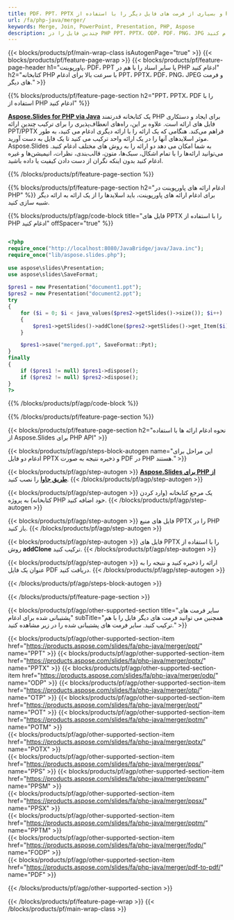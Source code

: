 ```yaml
---
title: PDF، PPT، PPTX و بسیاری از فرمت های فایل دیگر را با استفاده از PHP ادغام کنید
url: /fa/php-java/merger/
keywords: Merge, Join, PowerPoint, Presentation, PHP, Aspose
description: چندین فایل را در PHP PPT، PPTX، ODP، PDF، PNG، JPG و بسیاری دیگر ادغام کنید.
---
```


{{< blocks/products/pf/main-wrap-class isAutogenPage="true" >}}
{{< blocks/products/pf/feature-page-wrap >}}
{{< blocks/products/pf/feature-page-header h1="پاورپوینت، PDF، PPT یا سایر اسناد را با هم در PHP ادغام کنید" h2="کتابخانه PHP با سرعت بالا برای ادغام PPT، PPTX، PDF، PNG، JPEG و فرمت های دیگر." >}}

{{% blocks/products/pf/feature-page-section h2="PPT، PPTX، PDF را با استفاده از PHP ادغام کنید" %}}

[**Aspose.Slides for PHP via Java**](https://products.aspose.com/slides/fa/php-java/) یک کتابخانه قدرتمند PHP برای ایجاد و دستکاری فایل های ارائه است. علاوه بر این، راه‌های انعطاف‌پذیری را برای ترکیب چندین ارائه PPT/PPTX فراهم می‌کند. هنگامی که یک ارائه را با ارائه دیگری ادغام می کنید، به طور موثر اسلایدهای آنها را در یک ارائه واحد ترکیب می کنید تا یک فایل به دست آورید. Aspose.Slides به شما امکان می دهد دو ارائه را به روش های مختلف ادغام کنید. می‌توانید ارائه‌ها را با تمام اشکال، سبک‌ها، متون، قالب‌بندی، نظرات، انیمیشن‌ها و غیره ادغام کنید بدون اینکه نگران از دست دادن کیفیت یا داده باشید.

{{% /blocks/products/pf/feature-page-section %}}

{{% blocks/products/pf/feature-page-section  h2="ادغام ارائه های پاورپوینت در PHP" %}}
برای ادغام ارائه های پاورپوینت، باید اسلایدها را از یک ارائه به ارائه دیگر شبیه سازی کنید.

{{% blocks/products/pf/agp/code-block title="فایل های PPTX را با استفاده از PHP ادغام کنید" offSpacer="true" %}}

```php

<?php
require_once("http://localhost:8080/JavaBridge/java/Java.inc");
require_once("lib/aspose.slides.php");
 
use aspose\slides\Presentation;
use aspose\slides\SaveFormat;
 
$pres1 = new Presentation("document1.ppt");
$pres2 = new Presentation("document2.ppt");
try
{
    for ($i = 0; $i < java_values($pres2->getSlides()->size()); $i++) 
    {
        $pres1->getSlides()->addClone($pres2->getSlides()->get_Item($i));
    }

    $pres1->save("merged.ppt", SaveFormat::Ppt);
}
finally
{
    if ($pres1 != null) $pres1->dispose();
    if ($pres2 != null) $pres2->dispose();
}
?>
```


{{% /blocks/products/pf/agp/code-block %}}

{{% /blocks/products/pf/feature-page-section %}}

{{< blocks/products/pf/feature-page-section  h2="نحوه ادغام ارائه ها با استفاده از Aspose.Slides برای PHP API" >}}

{{< blocks/products/pf/agp/steps-block-autogen name="این مراحل برای ادغام دو فایل PPTX و ذخیره نتیجه به صورت PDF در PHP هستند." >}}

{{< blocks/products/pf/agp/step-autogen >}}
[**Aspose.Slides برای PHP از طریق جاوا**](https://docs.aspose.com/slides/php-java/installation/) را نصب کنید. 
{{< /blocks/products/pf/agp/step-autogen >}}

{{< blocks/products/pf/agp/step-autogen >}}
یک مرجع کتابخانه (وارد کردن کتابخانه) به پروژه PHP خود اضافه کنید.
{{< /blocks/products/pf/agp/step-autogen >}}

{{< blocks/products/pf/agp/step-autogen >}}
فایل های منبع PPTX را در PHP باز کنید.
{{< /blocks/products/pf/agp/step-autogen >}}

{{< blocks/products/pf/agp/step-autogen >}}
فایل های PPTX را با استفاده از روش **addClone** ترکیب کنید.
{{< /blocks/products/pf/agp/step-autogen >}}

{{< blocks/products/pf/agp/step-autogen >}}
ارائه را ذخیره کنید و نتیجه را به عنوان یک فایل PDF دریافت کنید.
{{< /blocks/products/pf/agp/step-autogen >}}

{{< /blocks/products/pf/agp/steps-block-autogen >}}

{{< /blocks/products/pf/feature-page-section >}}

{{< blocks/products/pf/agp/other-supported-section title="سایر فرمت های پشتیبانی شده برای ادغام" subTitle="همچنین می توانید فرمت های دیگر فایل را با هم ترکیب کنید. سایر فرمت های پشتیبانی شده را در زیر مشاهده کنید." >}}

{{< blocks/products/pf/agp/other-supported-section-item href="https://products.aspose.com/slides/fa/php-java/merger/ppt/" name="PPT" >}}
{{< blocks/products/pf/agp/other-supported-section-item href="https://products.aspose.com/slides/fa/php-java/merger/pptx/" name="PPTX" >}}
{{< blocks/products/pf/agp/other-supported-section-item href="https://products.aspose.com/slides/fa/php-java/merger/odp/" name="ODP" >}}
{{< blocks/products/pf/agp/other-supported-section-item href="https://products.aspose.com/slides/fa/php-java/merger/otp/" name="OTP" >}}
{{< blocks/products/pf/agp/other-supported-section-item href="https://products.aspose.com/slides/fa/php-java/merger/pot/" name="POT" >}}
{{< blocks/products/pf/agp/other-supported-section-item href="https://products.aspose.com/slides/fa/php-java/merger/potm/" name="POTM" >}}        
{{< blocks/products/pf/agp/other-supported-section-item href="https://products.aspose.com/slides/fa/php-java/merger/potx/" name="POTX" >}}        
{{< blocks/products/pf/agp/other-supported-section-item href="https://products.aspose.com/slides/fa/php-java/merger/pps/" name="PPS" >}}
{{< blocks/products/pf/agp/other-supported-section-item href="https://products.aspose.com/slides/fa/php-java/merger/ppsm/" name="PPSM" >}}        
{{< blocks/products/pf/agp/other-supported-section-item href="https://products.aspose.com/slides/fa/php-java/merger/ppsx/" name="PPSX" >}}        
{{< blocks/products/pf/agp/other-supported-section-item href="https://products.aspose.com/slides/fa/php-java/merger/pptm/" name="PPTM" >}}        
{{< blocks/products/pf/agp/other-supported-section-item href="https://products.aspose.com/slides/fa/php-java/merger/fodp/" name="FODP" >}}        
{{< blocks/products/pf/agp/other-supported-section-item href="https://products.aspose.com/slides/fa/php-java/merger/pdf-to-pdf/" name="PDF" >}}

{{< /blocks/products/pf/agp/other-supported-section >}}

{{< /blocks/products/pf/feature-page-wrap >}}
{{< /blocks/products/pf/main-wrap-class >}}